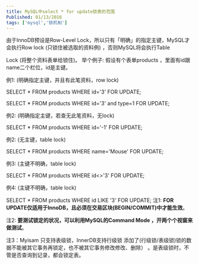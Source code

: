 ```yaml
---
title: MySQL中select * for update锁表的范围
Published: 01/13/2016
tags: ['mysql','锁机制']
---
```


由于InnoDB预设是Row-Level Lock，所以只有「明确」的指定主键，MySQL才会执行Row lock (只锁住被选取的资料例) ，否则MySQL将会执行Table

Lock (将整个资料表单给锁住)。 举个例子: 假设有个表单products ，里面有id跟name二个栏位，id是主键。

例1: (明确指定主键，并且有此笔资料，row lock)

SELECT * FROM products WHERE id='3' FOR UPDATE;

SELECT * FROM products WHERE id='3' and type=1 FOR UPDATE;

例2: (明确指定主键，若查无此笔资料，无lock)

SELECT * FROM products WHERE id='-1' FOR UPDATE;

例2: (无主键，table lock)

SELECT * FROM products WHERE name='Mouse' FOR UPDATE;

例3: (主键不明确，table lock)

SELECT * FROM products WHERE id<>'3' FOR UPDATE;

例4: (主键不明确，table lock)

SELECT * FROM products WHERE id LIKE '3' FOR UPDATE;
注1: **FOR UPDATE仅适用于InnoDB，且必须在交易区块(BEGIN/COMMIT)中才能生效**。

注2: **要测试锁定的状况，可以利用MySQL的Command Mode ，开两个个视窗来做测试**。

注3：Myisam 只支持表级锁，InnerDB支持行级锁 添加了(行级锁/表级锁)锁的数据不能被其它事务再锁定，也不被其它事务修改修改、删除）
。是表级锁时，不管是否查询到记录，都会锁定表。